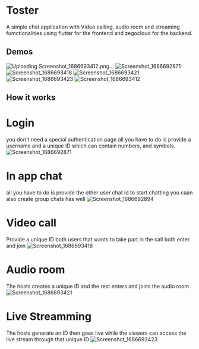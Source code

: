 # Toster
A simple chat application with Video calling, audio room and streaming
fumctionalities using flutter for the frontend and zegocloud for the 
backend.

## Demos
![Uploading Screenshot_1686693412.png…]()
![Screenshot_1686692871](https://github.com/Tosin2289/Toster/assets/66890167/5b9eaf55-4825-45e4-8676-cd205958f97a)
![Screenshot_1686693418](https://github.com/Tosin2289/Toster/assets/66890167/27161c8f-dd35-46fe-a85d-e39abc6d95c0)
![Screenshot_1686693421](https://github.com/Tosin2289/Toster/assets/66890167/44c6613e-ab7c-4c36-a04d-eb3e0975be50)
![Screenshot_1686693423](https://github.com/Tosin2289/Toster/assets/66890167/d2c6f5a3-2851-48b5-a8f1-70e92bf096c2)
![Screenshot_1686693412](https://github.com/Tosin2289/Toster/assets/66890167/c946d475-f08b-40fd-a362-f1e05d0f7603)


## How it works

# Login
you don't need a special authentication page all you have to do is 
provide a username and a unique ID which can contain numbers, and symbols.
![Screenshot_1686692871](https://github.com/Tosin2289/Toster/assets/66890167/5cf7ae27-1dc1-4743-aef7-be931a46ead9)


# In app chat
all you have to do is provide the other user chat id to start chatting
you caan also create group chats has well
![Screenshot_1686692894](https://github.com/Tosin2289/Toster/assets/66890167/b6de5d96-6794-4768-b244-7f8ed83448a5)

# Video call
Provide a unique ID both users that wants to take part in the call both enter and join
![Screenshot_1686693418](https://github.com/Tosin2289/Toster/assets/66890167/8db491cb-b6c6-4892-ab99-5bdce44acd20)

# Audio room
The hosts creates a unique ID and the rest enters and joins the audio room
![Screenshot_1686693421](https://github.com/Tosin2289/Toster/assets/66890167/aeda7d3c-f245-4827-b342-8388f68aab00)

# Live Streamming
The hosts generate an ID then goes live while the viewers can access the live stream through that unique ID
![Screenshot_1686693423](https://github.com/Tosin2289/Toster/assets/66890167/97935747-2d9b-4605-a86b-837dd40bd78e)

